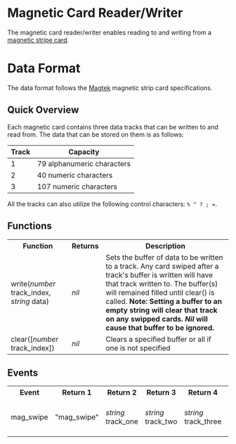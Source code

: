# Magnetic Card Reader/Writer

The magnetic card reader/writer enables reading to and writing from a [magnetic stripe card].

# Data Format

The data format follows the [Magtek] magnetic strip card specifications.

## Quick Overview

Each magnetic card contains three data tracks that can be written to and read from. The data that can be stored on them
 is as follows:
 
|Track|Capacity|
|-----|--------|
|1|79 alphanumeric characters|
|2|40 numeric characters|
|3|107 numeric characters|

All the tracks can also utilize the following control characters: `% ^ ? ; =`.

## Functions

<table>
  <tr>
    <th>Function</th>
    <th>Returns</th>
    <th>Description</th>
  </tr>
  <tr>
    <td>write(<i>number</i> track_index, <i>string</i> data)</td>
    <td><i>nil</i></td>
    <td>Sets the buffer of data to be written to a track. Any card swiped after a track's buffer is written
     will have that track written to. The buffer(s) will remained filled until clear() is called. <b>Note: Setting
     a buffer to an empty string will clear that track on any swipped cards. <i>Nil</i> will cause that buffer to be
     ignored.</td>
  </tr>
  <tr>
    <td>clear([<i>number</i> track_index])</td>
    <td><i>nil</i></td>
    <td>Clears a specified buffer or all if one is not specified</td>
  </tr>
</table>

## Events

<table>
  <tr>
    <th>Event</th>
    <th>Return 1</th>
    <th>Return 2</th>
    <th>Return 3</th>
    <th>Return 4</th>
    <th>Description</th>
  </tr>
  <tr>
    <td>mag_swipe</td>
    <td>"mag_swipe"</td>
    <td><i>string</i> track_one</td>
    <td><i>string</i> track_two</td>
    <td><i>string</i> track_three</td>
    <td>Queued when a mag card is swiped</td>
  </tr>
</table>


[magnetic stripe card]: /miscellaneous_additions/mag_card.md
[Magtek]: https://www.magtek.com/content/documentationfiles/d99800004.pdf